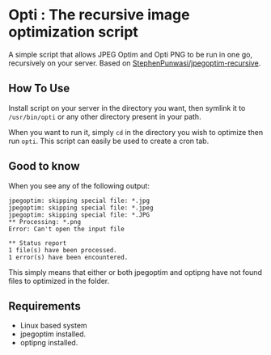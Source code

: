 # Opti : The recursive image optimization script

A simple script that allows JPEG Optim and Opti PNG to be run in one go, recursively on your server. Based on [StephenPunwasi/jpegoptim-recursive](https://github.com/StephenPunwasi/jpegoptim-recursive).

## How To Use
Install script on your server in the directory you want, then symlink it to `/usr/bin/opti` or any other directory present in your path.

When you want to run it, simply `cd` in the directory you wish to optimize then run `opti`. This script can easily be used to create a cron tab.

## Good to know
When you see any of the following output:

```
jpegoptim: skipping special file: *.jpg
jpegoptim: skipping special file: *.jpeg
jpegoptim: skipping special file: *.JPG
** Processing: *.png
Error: Can't open the input file

** Status report
1 file(s) have been processed.
1 error(s) have been encountered.
```

This simply means that either or both jpegoptim and optipng have not found files to optimized in the folder.

## Requirements

* Linux based system
* jpegoptim installed. 
* optipng installed.
